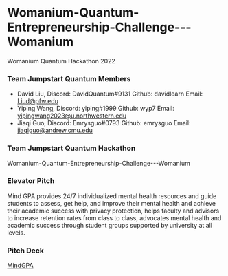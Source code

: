 # Womanium-Quantum-Entrepreneurship-Challenge---Womanium
Womanium Quantum Hackathon 2022

### Team Jumpstart Quantum Members
 - David Liu, Discord: DavidQuantum#9131  Github: davidlearn   Email: Liud@pfw.edu
 - Yiping Wang, Discord: yiping#1999  Github: wyp7         Email: yipingwang2023@u.northwestern.edu
 - Jiaqi Guo,   Discord: Emrysguo#0793 Github: emrysguo     Email: jiaqiguo@andrew.cmu.edu

### Team Jumpstart Quantum Hackathon
Womanium-Quantum-Entrepreneurship-Challenge---Womanium

### Elevator Pitch
Mind GPA provides 24/7 individualized mental health resources and guide students to assess, get help, and improve their mental health and achieve their academic success with privacy protection, helps faculty and advisors to increase retention rates from class to class, advocates mental health and academic success through student groups supported by university at all levels.

### Pitch Deck
<a href="MindGPAPitch.pptx"> MindGPA </a>

